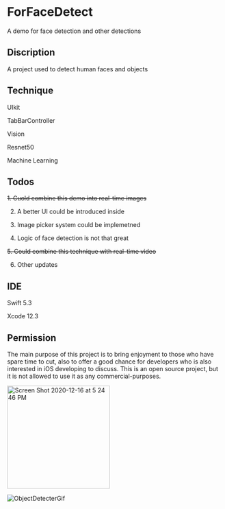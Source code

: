 # ForFaceDetect
A demo for face detection and other detections

## Discription
A project used to detect human faces and objects

## Technique
UIkit

TabBarController

Vision

Resnet50

Machine Learning


## Todos
~~1. Cuold combine this demo into real-time images~~

2. A better UI could be introduced inside

3. Image picker system could be implemetned

4. Logic of face detection is not that great

~~5. Could combine this technique with real-time video~~

6. Other updates

## IDE
Swift 5.3

Xcode 12.3

## Permission
The main purpose of this project is to bring enjoyment to those who have spare time to cut, also to offer a good chance for developers who is also interested in iOS developing to discuss. This is an open source project, but it is not allowed to use it as any commercial-purposes.

<img width="240" alt="Screen Shot 2020-12-16 at 5 24 46 PM" src="https://user-images.githubusercontent.com/63318597/102414459-97ed8e00-3fc4-11eb-8af7-64cb24ed7340.png"> 

![ObjectDetecterGif](https://user-images.githubusercontent.com/63318597/102939902-20fd3d00-447d-11eb-8561-7d837b2ebf95.gif)
